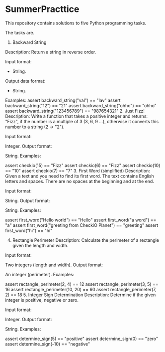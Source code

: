 # SummerPracttice
This repository contains solutions to five Python programming tasks.

The tasks are.

1. Backward String

Description:
Return a string in reverse order.

Input format:
- String.

Output data format:
- String.

Examples:
assert backward_string("val") == "lav"
assert backward_string("12") == "21"
assert backward_string("ohho") == "ohho"
assert backward_string("123456789") == "987654321"
2. Just Fizz!
Description:
Write a function that takes a positive integer and returns: "Fizz", if the number is a multiple of 3 (3, 6, 9 ...), otherwise it converts this number to a string (2 -> "2").

Input format:

Integer.
Output format:

String.
Examples:

assert checkio(15) == "Fizz"
assert checkio(6) == "Fizz"
assert checkio(10) == "10"
assert checkio(7) == "7"
3. First Word (simplified)
Description:
Given a text and you need to find its first word. The text contains English letters and spaces. There are no spaces at the beginning and at the end.

Input format:

String.
Output format:

String.
Examples:

assert first_word("Hello world") == "Hello"
assert first_word("a word") == "a"
assert first_word("greeting from CheckiO Planet") == "greeting"
assert first_word("hi") == "hi"

4. Rectangle Perimeter
Description:
Calculate the perimeter of a rectangle given the length and width.

Input format:

Two integers (length and width).
Output format:

An integer (perimeter).
Examples:

assert rectangle_perimeter(2, 4) == 12
assert rectangle_perimeter(3, 5) == 16
assert rectangle_perimeter(10, 20) == 60
assert rectangle_perimeter(7, 2) == 18
5. Integer Sign Determination
Description:
Determine if the given integer is positive, negative or zero.

Input format:

Integer.
Output format:

String.
Examples:

assert determine_sign(5) == "positive"
assert determine_sign(0) == "zero"
assert determine_sign(-10) == "negative"
